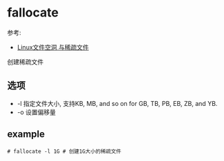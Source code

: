 # fallocate
参考:
- [Linux文件空洞 与稀疏文件](https://lrita.github.io/images/posts/filesystem/Linux_File_Hole_And_Sparse_Files.pdf)

创建稀疏文件

## 选项

- -l 指定文件大小, 支持KB, MB, and so on for GB, TB, PB, EB, ZB, and YB.
- -o 设置偏移量

## example

    # fallocate -l 1G # 创建1G大小的稀疏文件